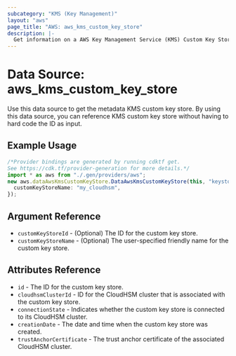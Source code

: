 ```yaml
---
subcategory: "KMS (Key Management)"
layout: "aws"
page_title: "AWS: aws_kms_custom_key_store"
description: |-
  Get information on a AWS Key Management Service (KMS) Custom Key Store
---
```


# Data Source: aws\_kms\_custom\_key\_store

Use this data source to get the metadata KMS custom key store.
By using this data source, you can reference KMS custom key store
without having to hard code the ID as input.

## Example Usage

```typescript
/*Provider bindings are generated by running cdktf get.
See https://cdk.tf/provider-generation for more details.*/
import * as aws from "./.gen/providers/aws";
new aws.dataAwsKmsCustomKeyStore.DataAwsKmsCustomKeyStore(this, "keystore", {
  customKeyStoreName: "my_cloudhsm",
});

```

## Argument Reference

* `customKeyStoreId` - (Optional) The ID for the custom key store.
* `customKeyStoreName` - (Optional) The user-specified friendly name for the custom key store.

## Attributes Reference

* `id` - The ID for the custom key store.
* `cloudhsmClusterId` - ID for the CloudHSM cluster that is associated with the custom key store.
* `connectionState` - Indicates whether the custom key store is connected to its CloudHSM cluster.
* `creationDate` - The date and time when the custom key store was created.
* `trustAnchorCertificate` - The trust anchor certificate of the associated CloudHSM cluster.
